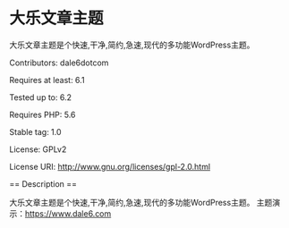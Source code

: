 # 大乐文章主题
大乐文章主题是个快速,干净,简约,急速,现代的多功能WordPress主题。


Contributors: dale6dotcom

Requires at least: 6.1

Tested up to: 6.2

Requires PHP: 5.6

Stable tag: 1.0

License: GPLv2

License URI: http://www.gnu.org/licenses/gpl-2.0.html


== Description ==

大乐文章主题是个快速,干净,简约,急速,现代的多功能WordPress主题。 主题演示：https://www.dale6.com
